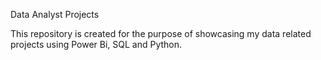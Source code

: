 Data Analyst Projects

This repository is created for the purpose of showcasing my data related projects using Power Bi, SQL and Python.
